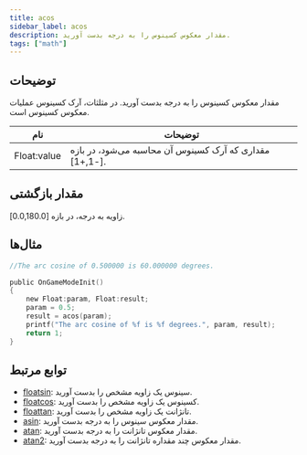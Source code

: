 ```yaml
---
title: acos
sidebar_label: acos
description: مقدار معکوس کسینوس را به درجه بدست آورید.
tags: ["math"]
---
```


<LowercaseNote />

## توضیحات

مقدار معکوس کسینوس را به درجه بدست آورید. در مثلثات، آرک کسینوس عملیات معکوس کسینوس است.

| نام         | توضیحات                                                     |
| ----------- | ------------------------------------------------------------ |
| Float:value | مقداری که آرک کسینوس آن محاسبه می‌شود، در بازه [-1,+1]. |

## مقدار بازگشتی

زاویه به درجه، در بازه [0.0,180.0].

## مثال‌ها

```c
//The arc cosine of 0.500000 is 60.000000 degrees.

public OnGameModeInit()
{
    new Float:param, Float:result;
    param = 0.5;
    result = acos(param);
    printf("The arc cosine of %f is %f degrees.", param, result);
    return 1;
}
```

## توابع مرتبط

- [floatsin](floatsin): سینوس یک زاویه مشخص را بدست آورید.
- [floatcos](floatcos): کسینوس یک زاویه مشخص را بدست آورید.
- [floattan](floattan): تانژانت یک زاویه مشخص را بدست آورید.
- [asin](asin): مقدار معکوس سینوس را به درجه بدست آورید.
- [atan](atan): مقدار معکوس تانژانت را به درجه بدست آورید.
- [atan2](atan2): مقدار معکوس چند مقداره تانژانت را به درجه بدست آورید.